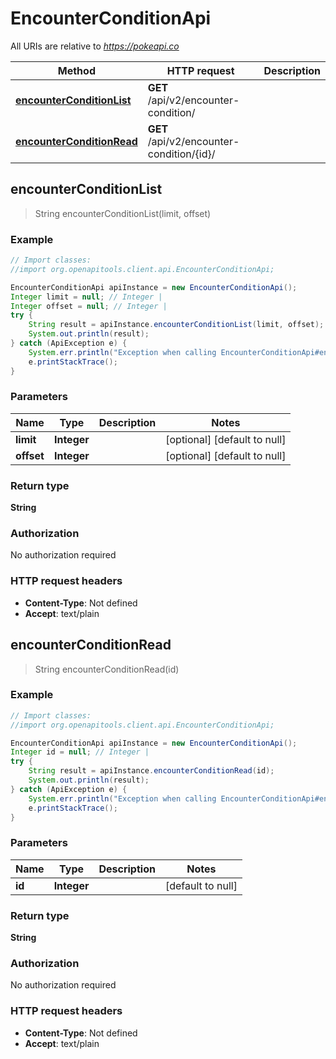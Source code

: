 # EncounterConditionApi

All URIs are relative to *https://pokeapi.co*

Method | HTTP request | Description
------------- | ------------- | -------------
[**encounterConditionList**](EncounterConditionApi.md#encounterConditionList) | **GET** /api/v2/encounter-condition/ | 
[**encounterConditionRead**](EncounterConditionApi.md#encounterConditionRead) | **GET** /api/v2/encounter-condition/{id}/ | 



## encounterConditionList

> String encounterConditionList(limit, offset)



### Example

```java
// Import classes:
//import org.openapitools.client.api.EncounterConditionApi;

EncounterConditionApi apiInstance = new EncounterConditionApi();
Integer limit = null; // Integer | 
Integer offset = null; // Integer | 
try {
    String result = apiInstance.encounterConditionList(limit, offset);
    System.out.println(result);
} catch (ApiException e) {
    System.err.println("Exception when calling EncounterConditionApi#encounterConditionList");
    e.printStackTrace();
}
```

### Parameters


Name | Type | Description  | Notes
------------- | ------------- | ------------- | -------------
 **limit** | **Integer**|  | [optional] [default to null]
 **offset** | **Integer**|  | [optional] [default to null]

### Return type

**String**

### Authorization

No authorization required

### HTTP request headers

- **Content-Type**: Not defined
- **Accept**: text/plain


## encounterConditionRead

> String encounterConditionRead(id)



### Example

```java
// Import classes:
//import org.openapitools.client.api.EncounterConditionApi;

EncounterConditionApi apiInstance = new EncounterConditionApi();
Integer id = null; // Integer | 
try {
    String result = apiInstance.encounterConditionRead(id);
    System.out.println(result);
} catch (ApiException e) {
    System.err.println("Exception when calling EncounterConditionApi#encounterConditionRead");
    e.printStackTrace();
}
```

### Parameters


Name | Type | Description  | Notes
------------- | ------------- | ------------- | -------------
 **id** | **Integer**|  | [default to null]

### Return type

**String**

### Authorization

No authorization required

### HTTP request headers

- **Content-Type**: Not defined
- **Accept**: text/plain

